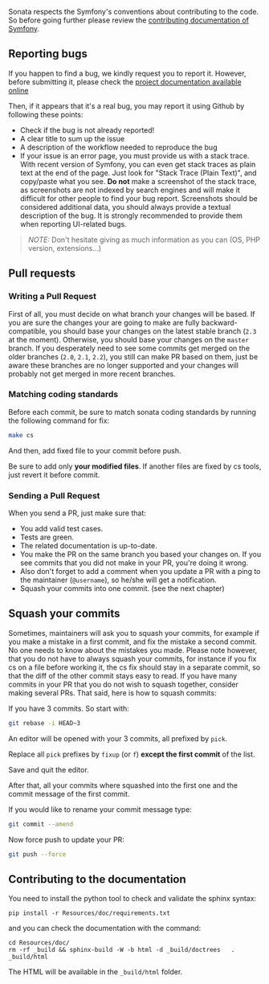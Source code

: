 Sonata respects the Symfony's conventions about contributing to the code. So
before going further please review the [contributing documentation of
Symfony](http://symfony.com/doc/current/contributing/code/patches.html#make-a-pull-request).

## Reporting bugs

If you happen to find a bug, we kindly request you to report it. However,
before submitting it, please check the [project documentation available
online](https://sonata-project.org/bundles/)

Then, if it appears that it's a real bug, you may report it using Github by
following these points:

* Check if the bug is not already reported!
* A clear title to sum up the issue
* A description of the workflow needed to reproduce the bug
* If your issue is an error page, you must provide us with a stack trace.  With
  recent version of Symfony, you can even get stack traces as plain text at the
end of the page. Just look for "Stack Trace (Plain Text)", and copy/paste what
you see. **Do not** make a screenshot of the stack trace, as screenshots are
not indexed by search engines and will make it difficult for other people to
find your bug report. Screenshots should be considered additional data, you
should always provide a textual description of the bug. It is strongly
recommended to provide them when reporting UI-related bugs.

> _NOTE:_ Don't hesitate giving as much information as you can (OS, PHP
> version, extensions...)

## Pull requests

### Writing a Pull Request

First of all, you must decide on what branch your changes will be based. If you
are sure the changes your are going to make are fully backward-compatible, you
should base your changes on the latest stable branch (`2.3` at the moment).
Otherwise, you should base your changes on the `master` branch. If you
desperately need to see some commits get merged on the older branches (`2.0`,
`2.1`, `2.2`), you still can make PR based on them, just be aware these branches
are no longer supported and your changes will probably not get merged in more
recent branches.

### Matching coding standards

Before each commit, be sure to match sonata coding standards by running the
following command for fix:

```bash
make cs
```

And then, add fixed file to your commit before push.

Be sure to add only **your modified files**. If another files are fixed by cs
tools, just revert it before commit.

### Sending a Pull Request

When you send a PR, just make sure that:

* You add valid test cases.
* Tests are green.
* The related documentation is up-to-date.
* You make the PR on the same branch you based your changes on. If you see
  commits that you did not make in your PR, you're doing it wrong.
* Also don't forget to add a comment when you update a PR with a ping to the
  maintainer (``@username``), so he/she will get a notification.
* Squash your commits into one commit. (see the next chapter)

## Squash your commits

Sometimes, maintainers will ask you to squash your commits, for example if you
make a mistake in a first commit, and fix the mistake a second commit. No one
needs to know about the mistakes you made.
Please note however, that you do not have to always squash your commits, for
instance if you fix cs on a file before working it, the cs fix should stay in a
separate commit, so that the diff of the other commit stays easy to read.
If you have many commits in your PR that you do not wish to squash together,
consider making several PRs. That said, here is how to squash commits:

If you have 3 commits. So start with:

```bash
git rebase -i HEAD~3
```

An editor will be opened with your 3 commits, all prefixed by `pick`.

Replace all `pick` prefixes by `fixup` (or `f`) **except the first commit** of
the list.

Save and quit the editor.

After that, all your commits where squashed into the first one and the commit
message of the first commit.

If you would like to rename your commit message type:

```bash
git commit --amend
```

Now force push to update your PR:

```bash
git push --force
```

## Contributing to the documentation

You need to install the python tool to check and validate the sphinx syntax:

    pip install -r Resources/doc/requirements.txt

and you can check the documentation with the command:

    cd Resources/doc/
    rm -rf _build && sphinx-build -W -b html -d _build/doctrees   . _build/html

The HTML will be available in the ``_build/html`` folder.
